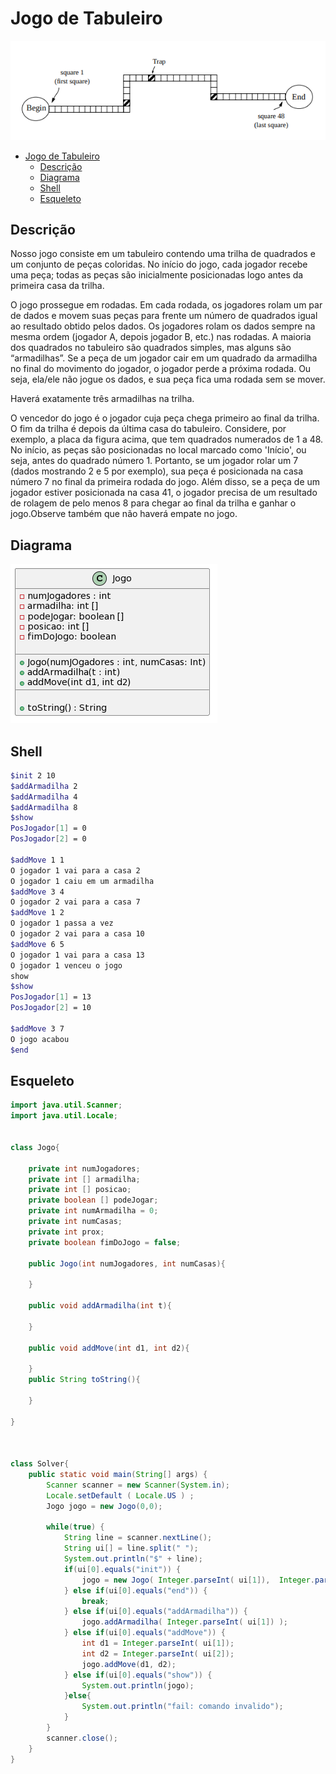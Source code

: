 # Jogo de Tabuleiro

![](003.png)

[](toc)

- [Jogo de Tabuleiro](#jogo-de-tabuleiro)
  - [Descrição](#descrição)
  - [Diagrama](#diagrama)
  - [Shell](#shell)
  - [Esqueleto](#esqueleto)
[](toc)

## Descrição
Nosso jogo consiste em um tabuleiro contendo uma trilha de quadrados e um conjunto de peças coloridas. No início do jogo, cada jogador recebe uma peça; todas as peças são inicialmente posicionadas logo antes da primeira casa da trilha.

O jogo prossegue em rodadas. Em cada rodada, os jogadores rolam um par de dados e movem suas peças para frente um número de quadrados igual ao resultado obtido pelos dados. Os jogadores rolam os dados sempre na mesma ordem (jogador A, depois jogador B, etc.) nas rodadas.
A maioria dos quadrados no tabuleiro são quadrados simples, mas alguns são “armadilhas”. Se a peça de um jogador cair em um quadrado da armadilha no final do movimento do jogador, o jogador perde a próxima rodada. Ou seja, ela/ele não jogue os dados, e sua peça fica uma rodada sem se mover.

Haverá exatamente três armadilhas na trilha.

O vencedor do jogo é o jogador cuja peça chega primeiro ao final da trilha. O fim da trilha é depois da última casa do tabuleiro. Considere, por exemplo, a placa da figura acima, que tem quadrados numerados de 1 a 48. No início, as peças são posicionadas no local marcado como 'Início', ou seja, antes do quadrado número 1. Portanto, se um jogador rolar um 7 (dados mostrando 2 e 5
por exemplo), sua peça é posicionada na casa número 7 no final da primeira rodada do jogo.
Além disso, se a peça de um jogador estiver posicionada na casa 41, o jogador precisa de um resultado de rolagem de pelo menos 8 para
chegar ao final da trilha e ganhar o jogo.Observe também que não haverá empate no jogo.


## Diagrama
![](diagrama.png)


## Shell

```bash
$init 2 10
$addArmadilha 2
$addArmadilha 4
$addArmadilha 8
$show
PosJogador[1] = 0
PosJogador[2] = 0

$addMove 1 1
O jogador 1 vai para a casa 2
O jogador 1 caiu em um armadilha
$addMove 3 4
O jogador 2 vai para a casa 7
$addMove 1 2
O jogador 1 passa a vez
O jogador 2 vai para a casa 10
$addMove 6 5
O jogador 1 vai para a casa 13
O jogador 1 venceu o jogo
show
$show
PosJogador[1] = 13
PosJogador[2] = 10

$addMove 3 7
O jogo acabou
$end
```


## Esqueleto
<!--FILTER Solver.java java-->
```java
import java.util.Scanner;
import java.util.Locale;


class Jogo{
    
    private int numJogadores;
    private int [] armadilha;
    private int [] posicao;
    private boolean [] podeJogar;
    private int numArmadilha = 0;
    private int numCasas;
    private int prox;
    private boolean fimDoJogo = false;
    
    public Jogo(int numJogadores, int numCasas){
        
    }
    
    public void addArmadilha(int t){
        
    }
    
    public void addMove(int d1, int d2){
        
    }
    public String toString(){
        
    }
    
}



class Solver{
    public static void main(String[] args) {
        Scanner scanner = new Scanner(System.in);
        Locale.setDefault ( Locale.US ) ;
        Jogo jogo = new Jogo(0,0);

        while(true) {
            String line = scanner.nextLine();
            String ui[] = line.split(" ");
            System.out.println("$" + line);
            if(ui[0].equals("init")) {
                jogo = new Jogo( Integer.parseInt( ui[1]),  Integer.parseInt( ui[2]) );
            } else if(ui[0].equals("end")) {
                break; 
            } else if(ui[0].equals("addArmadilha")) {
                jogo.addArmadilha( Integer.parseInt( ui[1]) ); 
            } else if(ui[0].equals("addMove")) {
                int d1 = Integer.parseInt( ui[1]);
                int d2 = Integer.parseInt( ui[2]);
                jogo.addMove(d1, d2);
            } else if(ui[0].equals("show")) {
                System.out.println(jogo);
            }else{
                System.out.println("fail: comando invalido");
            }
        }
        scanner.close();
    }
}

```
<!--FILTER_END-->